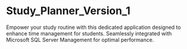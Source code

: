 # Study_Planner_Version_1
Empower your study routine with this dedicated application designed to enhance time management for students. Seamlessly integrated with Microsoft SQL Server Management for optimal performance.
